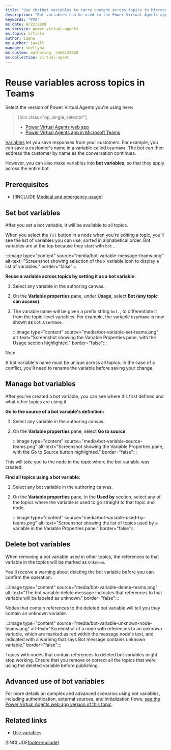```yaml
---
title: "Use chatbot variables to carry content across topics in Microsoft Teams"
description: "Bot variables can be used in the Power Virtual Agents app in Microsoft Teams to store and retrieve information across multiple topics within the same bot."
keywords: "PVA"
ms.date: 9/22/2020
ms.service: power-virtual-agents
ms.topic: article
author: iaanw
ms.author: iawilt
manager: shellyha
ms.custom: authoring, ce06122020
ms.collection: virtual-agent
---
```


# Reuse variables across topics in Teams

Select the version of Power Virtual Agents you're using here:

> [!div class="op_single_selector"]
> - [Power Virtual Agents web app](../authoring-variables-bot.md)
> - [Power Virtual Agents app in Microsoft Teams](authoring-variables-bot-teams.md)



[Variables](authoring-variables-teams.md) let you save responses from your customers. For example, you can save a customer's name in a variable called `UserName`. The bot can then address the customer by name as the conversation continues.

However, you can also make variables into **bot variables**, so that they apply across the entire bot.


## Prerequisites

- [!INCLUDE [Medical and emergency usage](includes/pva-usage-limitations-teams.md)] 

## Set bot variables

After you set a bot variable, it will be available to all topics. 

When you select the `{x}` button in a node when you're editing a topic, you'll see the list of variables you can use, sorted in alphabetical order. Bot variables are at the top because they start with `bot.`.

:::image type="content" source="media/bot-variable-message-teams.png" alt-text="Screenshot showing selection of the x variable icon to display a list of variables." border="false":::


**Reuse a variable across topics by setting it as a bot variable:**

1. Select any variable in the authoring canvas.

1. On the **Variable properties** pane, under **Usage**, select **Bot (any topic can access)**.

1. The variable name will be given a prefix string `bot.`, to differentiate it from the topic-level variables. For example, the variable `UserName` is now shown as `bot.UserName`. 

    :::image type="content" source="media/bot-variable-set-teams.png" alt-text="Screenshot showing the Variable Properties pane, with the Usage section highlighted." border="false":::
 
>[!NOTE]
>A bot variable's name must be unique across all topics. In the case of a conflict, you'll need to rename the variable before saving your change. 

## Manage bot variables

After you've created a bot variable, you can see where it's first defined and what other topics are using it. 

**Go to the source of a bot variable's definition:**

1. Select any variable in the authoring canvas.

1. On the **Variable properties** pane, select **Go to source**. 

    :::image type="content" source="media/bot-variable-source-teams.png" alt-text="Screenshot showing the Variable Properties pane, with the Go to Source button highlighted." border="false":::
 
This will take you to the node in the topic where the bot variable was created. 

**Find all topics using a bot variable:**

1. Select any bot variable in the authoring canvas.

1. On the **Variable properties** pane, in the **Used by** section, select any of the topics where the variable is used to go straight to that topic and node. 

    :::image type="content" source="media/bot-variable-used-by-teams.png" alt-text="Screenshot showing the list of topics used by a variable in the Variable Properties pane." border="false":::
 
## Delete bot variables

When removing a bot variable used in other topics, the references to that variable in the topics will be marked as `Unknown`. 

You'll receive a warning about deleting the bot variable before you can confirm the operation.

:::image type="content" source="media/bot-variable-delete-teams.png" alt-text="The bot variable delete message indicates that references to that variable will be labeled as unknown." border="false":::
  
Nodes that contain references to the deleted bot variable will tell you they contain an unknown variable. 

:::image type="content" source="media/bot-variable-unknown-node-teams.png" alt-text="Screenshot of a node with references to an unknown variable, which are marked as red within the message node's text, and indicated with a warning that says Bot message contains unknown variable." border="false":::


Topics with nodes that contain references to deleted bot variables might stop working. Ensure that you remove or correct all the topics that were using the deleted variable before publishing.

## Advanced use of bot variables

For more details on complex and advanced scenarios using bot variables, including authentication, external sources, and initialization flows, [see the Power Virtual Agents web app version of this topic](../authoring-variables-bot.md).

## Related links

- [Use variables](authoring-variables-teams.md)



[!INCLUDE[footer-include](../includes/footer-banner.md)]